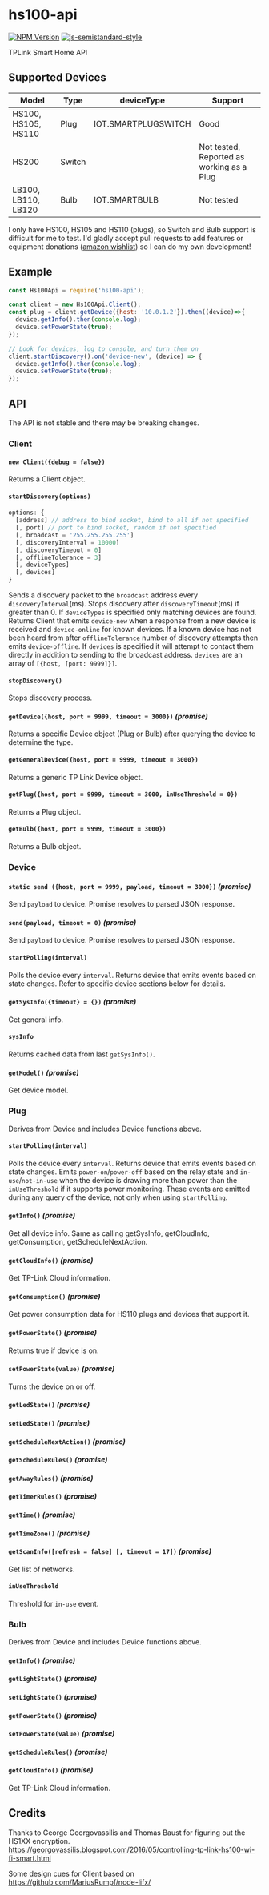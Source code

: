 # hs100-api
[![NPM Version](https://img.shields.io/npm/v/hs100-api.svg)](https://www.npmjs.com/package/hs100-api)
[![js-semistandard-style](https://img.shields.io/badge/code%20style-semistandard-brightgreen.svg?style=flat-square)](https://github.com/Flet/semistandard)

TPLink Smart Home API

## Supported Devices

| Model | Type | deviceType | Support |
|-------|------|------------|---------|
| HS100, HS105, HS110 | Plug | IOT.SMARTPLUGSWITCH | Good |
| HS200 | Switch | | Not tested, Reported as working as a Plug |
| LB100, LB110, LB120 | Bulb | IOT.SMARTBULB | Not tested |

I only have HS100, HS105 and HS110 (plugs), so Switch and Bulb support is difficult for me to test. I'd gladly accept pull requests to add features or equipment donations ([amazon wishlist](http://a.co/bw0EfsB)) so I can do my own development!

## Example
```javascript
const Hs100Api = require('hs100-api');

const client = new Hs100Api.Client();
const plug = client.getDevice({host: '10.0.1.2'}).then((device)=>{
  device.getInfo().then(console.log);
  device.setPowerState(true);
});

// Look for devices, log to console, and turn them on
client.startDiscovery().on('device-new', (device) => {
  device.getInfo().then(console.log);
  device.setPowerState(true);
});
```

## API
The API is not stable and there may be breaking changes.

### Client

#### `new Client({debug = false})`
Returns a Client object.

#### `startDiscovery(options)`
```javascript
options: {
  [address] // address to bind socket, bind to all if not specified
  [, port] // port to bind socket, random if not specified
  [, broadcast = '255.255.255.255']
  [, discoveryInterval = 10000]
  [, discoveryTimeout = 0]
  [, offlineTolerance = 3]
  [, deviceTypes]
  [, devices]
}
```
Sends a discovery packet to the `broadcast` address every `discoveryInterval`(ms). Stops discovery after `discoveryTimeout`(ms) if greater than 0. If `deviceTypes` is specified only matching devices are found. Returns Client that emits `device-new` when a response from a new device is received and `device-online` for known devices. If a known device has not been heard from after `offlineTolerance` number of discovery attempts then emits `device-offline`. If `devices` is specified it will attempt to contact them directly in addition to sending to the broadcast address. `devices` are an array of `[{host, [port: 9999]}]`.

#### `stopDiscovery()`
Stops discovery process.

#### `getDevice({host, port = 9999, timeout = 3000})` _(promise)_
Returns a specific Device object (Plug or Bulb) after querying the device to determine the type.

#### `getGeneralDevice({host, port = 9999, timeout = 3000})`
Returns a generic TP Link Device object.

#### `getPlug({host, port = 9999, timeout = 3000, inUseThreshold = 0})`
Returns a Plug object.

#### `getBulb({host, port = 9999, timeout = 3000})`
Returns a Bulb object.

### Device

#### `static send ({host, port = 9999, payload, timeout = 3000})` _(promise)_
Send `payload` to device. Promise resolves to parsed JSON response.

#### `send(payload, timeout = 0)` _(promise)_
Send `payload` to device. Promise resolves to parsed JSON response.

#### `startPolling(interval)`
Polls the device every `interval`. Returns device that emits events based on state changes. Refer to specific device sections below for details.


#### `getSysInfo({timeout} = {})` _(promise)_
Get general info.

#### `sysInfo`
Returns cached data from last `getSysInfo()`.

#### `getModel()` _(promise)_
Get device model.


### Plug
Derives from Device and includes Device functions above.

#### `startPolling(interval)`
Polls the device every `interval`. Returns device that emits events based on state changes. Emits `power-on`/`power-off` based on the relay state and `in-use`/`not-in-use` when the device is drawing more than power than the `inUseThreshold` if it supports power monitoring. These events are emitted during any query of the device, not only when using `startPolling`.

#### `getInfo()` _(promise)_
Get all device info. Same as calling getSysInfo, getCloudInfo, getConsumption, getScheduleNextAction.

#### `getCloudInfo()` _(promise)_
Get TP-Link Cloud information.
#### `getConsumption()` _(promise)_
Get power consumption data for HS110 plugs and devices that support it.
#### `getPowerState()` _(promise)_
Returns true if device is on.
#### `setPowerState(value)` _(promise)_
Turns the device on or off.
#### `getLedState()` _(promise)_
#### `setLedState()` _(promise)_
#### `getScheduleNextAction()` _(promise)_
#### `getScheduleRules()` _(promise)_
#### `getAwayRules()` _(promise)_
#### `getTimerRules()` _(promise)_
#### `getTime()` _(promise)_
#### `getTimeZone()` _(promise)_
#### `getScanInfo([refresh = false] [, timeout = 17])` _(promise)_
Get list of networks.
#### `inUseThreshold`
Threshold for `in-use` event.

### Bulb
Derives from Device and includes Device functions above.
#### `getInfo()` _(promise)_
#### `getLightState()` _(promise)_
#### `setLightState()` _(promise)_
#### `getPowerState()` _(promise)_
#### `setPowerState(value)` _(promise)_
#### `getScheduleRules()` _(promise)_
#### `getCloudInfo()` _(promise)_
Get TP-Link Cloud information.

## Credits
Thanks to George Georgovassilis and Thomas Baust for figuring out the HS1XX encryption.
https://georgovassilis.blogspot.com/2016/05/controlling-tp-link-hs100-wi-fi-smart.html

Some design cues for Client based on https://github.com/MariusRumpf/node-lifx/
